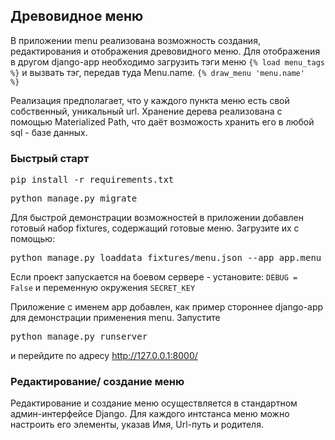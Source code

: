 ## Древовидное меню

В приложении menu реализована возможность создания, редактирования и отображения древовидного меню.
Для отображения в другом django-app необходимо загрузить тэги меню <code>{% load menu_tags %}</code> и вызвать тэг, передав туда Menu.name.
<code>{% draw_menu 'menu.name' %}</code>

Реализация предполагает, что у каждого пункта меню есть свой собственный, уникальный url.
Хранение дерева реализована с помощью Materialized Path, что даёт возможость хранить его в любой sql - базе данных.

### Быстрый старт

<pre>pip install -r requirements.txt</pre>
<pre>python manage.py migrate</pre>

Для быстрой демонстрации возможностей в приложении добавлен готовый набор fixtures, содержащий готовые меню. Загрузите их с помощью:
<pre>python manage.py loaddata fixtures/menu.json --app app.menu</pre>

Если проект запускается на боевом сервере - установите: <code>DEBUG = False</code> и переменную окружения <code>SECRET_KEY</code>

Приложение с именем app добавлен, как пример стороннее django-app для демонстрации применения menu.
Запустите
<pre>python manage.py runserver</pre>

и перейдите по адресу http://127.0.0.1:8000/


### Редактирование/ создание меню

Редактирование и создание меню осуществляется в стандартном админ-интерфейсе Django. Для каждого интстанса меню можно настроить его элементы, указав Имя, Url-путь и родителя.
